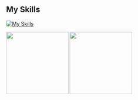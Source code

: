 ## My Skills
[![My Skills](https://skillicons.dev/icons?i=py,fastapi,ts,react,nextjs,firebase,githubactions,aws,gcp,docker,kubernetes,go,azure,terraform,linux,graphql,mysql,prometheus,grafana,pytorch,ansible,vim,git,github,ubuntu,bash,neovim,nginx,cloudflare,astro,npm,yarn,pnpm&theme=dark)](https://skillicons.dev)

<a href="https://github.com/kitsuyaazuma">
  <img align="left" height="170px" src="https://github-readme-stats.vercel.app/api?username=kitsuyaazuma&count_private=true&show_icons=true&theme=dark" />
</a>
<a href="https://github.com/Kitsuya0828">
  <img align="left" height="170px" src="https://github-readme-stats.vercel.app/api/top-langs/?username=kitsuyaazuma&count_private=true&layout=compact&theme=dark&exclude_repo=Sprouty&hide=jupyter%20notebook,YAML&langs_count=7" />
</a>
